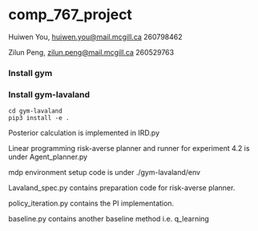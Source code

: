 # comp_767_project
Huiwen You, huiwen.you@mail.mcgill.ca 260798462

Zilun Peng, zilun.peng@mail.mcgill.ca 260529763

### Install gym

### Install gym-lavaland
```
cd gym-lavaland
pip3 install -e .
```

Posterior calculation is implemented in IRD.py

Linear programming risk-averse planner and runner for experiment 4.2 is under Agent_planner.py

mdp environment setup code is under ./gym-lavaland/env

Lavaland_spec.py contains preparation code for risk-averse planner.

policy_iteration.py contains the PI implementation.

baseline.py contains another baseline method i.e. q_learning
